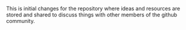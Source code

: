 
This is initial changes for the repository where ideas and resources are stored and shared to discuss things with other members of the github community.
